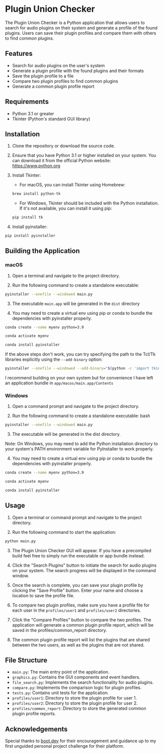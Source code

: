 # Plugin Union Checker

The Plugin Union Checker is a Python application that allows users to search for audio plugins on their system and generate a profile of the found plugins. Users can save their plugin profiles and compare them with others to find common plugins.

## Features

* Search for audio plugins on the user's system
* Generate a plugin profile with the found plugins and their formats
* Save the plugin profile to a file
* Compare two plugin profiles to find common plugins
* Generate a common plugin profile report

## Requirements

* Python 3.1 or greater
* Tkinter (Python's standard GUI library)

## Installation

1. Clone the repository or download the source code.

2. Ensure that you have Python 3.1 or higher installed on your system. You can download it from the official Python website: https://www.python.org

3. Install Tkinter:
    * For macOS, you can install Tkinter using Homebrew:

    ```bash
    brew install python-tk
    ```

    * For Windows, Tkinter should be included with the Python installation. If it's not available, you can install it using pip:

    ```py
    pip install tk
    ```

4. Install pyinstaller:

```bash
pip install pyinstaller
```

## Building the Application

### macOS

1. Open a terminal and navigate to the project directory.

2. Run the following command to create a standalone executable:

```bash
pyinstaller --onefile --windowed main.py
```

3. The executable `main.app` will be generated in the `dist` directory

4. You may need to create a virtual env using pip or conda to bundle the dependencies with pyinstaller properly. 

```bash
conda create --name myenv python=3.9
```

```bash
conda activate myenv
```

```bash
conda install pyinstaller
```

If the above steps don't work, you can try specifying the path to the Tcl/Tk libraries explicitly using the `--add-binary` option:

```bash
pyinstaller --onefile --windowed --add-binary="$(python -c 'import tkinter; print(tkinter.Tcl().eval("info library"))')":tcl --add-binary="$(python -c 'import tkinter; print(tkinter.Tk().eval("info library"))')":tk main.py
```

I recommend building on your own system but for convenience I have left an application bundle in `app/macos/main.app/Contents` 

### Windows

1. Open a command prompt and navigate to the project directory.

2. Run the following command to create a standalone executable:
bash

```bash
pyinstaller --onefile --windowed main.py
```

3. The executable will be generated in the dist directory.

Note: On Windows, you may need to add the Python installation directory to your system's PATH environment variable for PyInstaller to work properly.

4. You may need to create a virtual env using pip or conda to bundle the dependencies with pyinstaller properly. 

```bash
conda create --name myenv python=3.9
```

```bash
conda activate myenv
```

```bash
conda install pyinstaller
```

## Usage

1. Open a terminal or command prompt and navigate to the project directory.

2. Run the following command to start the application:

```bash
python main.py
```

3. The Plugin Union Checker GUI will appear. If you have a precompiled build feel free to simply run the executable or app bundle instead.

4. Click the "Search Plugins" button to initiate the search for audio plugins on your system. The search progress will be displayed in the command window.

5. Once the search is complete, you can save your plugin profile by clicking the "Save Profile" button. Enter your name and choose a location to save the profile file.

6. To compare two plugin profiles, make sure you have a profile file for each user in the `profiles/user1` and `profiles/user2` directories.

7. Click the "Compare Profiles" button to compare the two profiles. The application will generate a common plugin profile report, which will be saved in the profiles/common_report directory.

8. The common plugin profile report will list the plugins that are shared between the two users, as well as the plugins that are not shared.

## File Structure

* `main.py`: The main entry point of the application.
* `graphics.py`: Contains the GUI components and event handlers.
* `file_search.py`: Implements the search functionality for audio plugins.
* `compare.py`: Implements the comparison logic for plugin profiles.
* `tests.py`: Contains unit tests for the application.
* `profiles/user1`: Directory to store the plugin profile for user 1.
* `profiles/user2`: Directory to store the plugin profile for user 2.
* `profiles/common_report`: Directory to store the generated common plugin profile reports.

## Acknowledgements

Special thanks to [boot.dev](https://www.boot.dev) for their encouragement and guidance up to my first unguided personal project challenge for their platform.